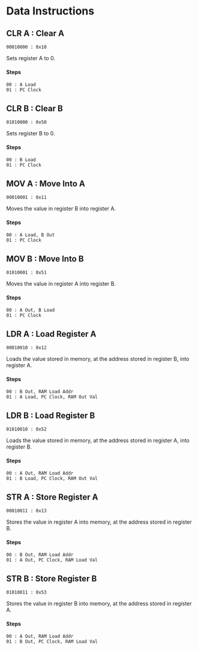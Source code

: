 # Data Instructions

## CLR A : Clear A
```
00010000 : 0x10
```
Sets register A to 0.

#### Steps
```
00 : A Load
01 : PC Clock
```

## CLR B : Clear B
```
01010000 : 0x50
```
Sets register B to 0.

#### Steps
```
00 : B Load
01 : PC Clock
```

## MOV A : Move Into A
```
00010001 : 0x11
```
Moves the value in register B into register A.

#### Steps
```
00 : A Load, B Out
01 : PC Clock
```

## MOV B : Move Into B
```
01010001 : 0x51
```
Moves the value in register A into register B.

#### Steps
```
00 : A Out, B Load
01 : PC Clock
```

## LDR A : Load Register A
```
00010010 : 0x12
```
Loads the value stored in memory, at the address stored in register B, into register A.

#### Steps
```
00 : B Out, RAM Load Addr
01 : A Load, PC Clock, RAM Out Val
```

## LDR B : Load Register B
```
01010010 : 0x52
```
Loads the value stored in memory, at the address stored in register A, into register B.

#### Steps
```
00 : A Out, RAM Load Addr
01 : B Load, PC Clock, RAM Out Val
```

## STR A : Store Register A
```
00010011 : 0x13
```
Stores the value in register A into memory, at the address stored in register B.

#### Steps
```
00 : B Out, RAM Load Addr
01 : A Out, PC Clock, RAM Load Val
```

## STR B : Store Register B
```
01010011 : 0x53
```
Stores the value in register B into memory, at the address stored in register A.

#### Steps
```
00 : A Out, RAM Load Addr
01 : B Out, PC Clock, RAM Load Val
```
